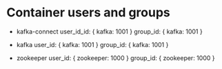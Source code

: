 Container users and groups
==========================
- kafka-connect
  user_id_id: { kafka: 1001 }
  group_id: { kafka: 1001 }

- kafka
  user_id: { kafka: 1001 }
  group_id: { kafka: 1001 }

- zookeeper
  user_id: { zookeeper: 1000 }
  group_id: { zookeeper: 1000 }

